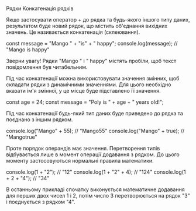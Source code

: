 Рядки
Конкатенація рядків

Якщо застосувати оператор + до рядка та будь-якого іншого типу даних, результатом буде новий рядок, що містить об'єднання вихідних значень. Це називається конкатенація (склеювання).

const message = "Mango " + "is" + " happy";
console.log(message); // "Mango is happy"

Зверни увагу!
Рядки "Mango " і " happy" містять пробіли, щоб текст повідомлення був читабельним.

Під час конкатенації можна використовувати значення змінних, щоб складати рядки з динамічними значеннями. Для цього необхідно вказати ім'я змінної, у це місце буде підставлено її значення.

const age = 24;
const message = "Poly is " + age + " years old!";

Під час конкатенації будь-який тип даних буде приведено до рядка та поєднано з іншим рядком.

console.log("Mango" + 55); // "Mango55"
console.log("Mango" + true); // "Mangotrue"

Проте порядок операндів має значення. Перетворення типів відбувається лише в момент операції додавання з рядком. До цього моменту застосовуються нормальні правила математики.

console.log(1 + "2"); // "12"
console.log(1 + "2" + 4); // "124"
console.log(1 + 2 + "4"); // "34"

В останньому прикладі спочатку виконується математичне додавання для перших двох чисел 1 і 2, потім число 3 перетворюється на рядок "3" і поєднується з рядком "4".
